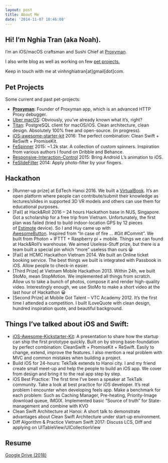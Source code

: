 ```yaml
---
layout: post
title: About Me
date: '2014-11-07 10:46:08'
---
```




## **Hi! I’m Nghia Tran (aka Noah).**

I’m an iOS/macOS craftsman and Sushi Chief at [Proxyman](https://proxyman.app).

I also write blog as well as working on few [pet projects.](https://github.com/NghiaTranUIT)

Keep in touch with me at vinhnghiatran[at]gmail[dot]com.


## Pet Projects

Some current and past pet-projects:

- **[Proxyman](https://proxyman.app)**: Founder of Proxyman app, which is an advanced HTTP Proxy debugger.
- [Uber macOS](http://uber.megaton.xyz): Obviously, you’ve already known what it’s, right?
- [Titan](https://github.com/NghiaTranUIT/Titan-Postgresql): PostgreSQL client for macOS/iOS. Clean architecture, clean design. Absolutely 100% free and open-source. (in progress).
- [iOS-awesome-starter-kit](https://github.com/NghiaTranUIT/iOS-Awesome-Starter-Kit) 2016: The perfect combination: Clean Swift + ReSwift + PromiseKit.
- [FeSpinner](https://github.com/NghiaTranUIT/FeSpinner) 2015: ~1.2k star. A collection of custom spinners. Inspiration from various authors I found on Dribble and Behance.
- <span class="repo js-repo" title="Responsive-Interaction-Control">[Responsive-Interaction-Control](https://github.com/NghiaTranUIT/Responsive-Interaction-Control) 2015: Bring Android L’s animation to iOS.</span>
- [FeSlideFilter](https://github.com/NghiaTranUIT/FeSlideFilter) 2014: Apply photo-filter by your fingers.


## Hackathon

- [Runner-up prize] at EdTech Hanoi 2016. We built a [VirtualBook](https://github.com/VirtualBook/VirtualBook). It’s an open platform where people can contribute/submit their knowledge as lectures/slides in supported 3D VR models and others can use them for educational purposes.
- [Fail] at Hack&Roll 2016 – 24 hours Hackathon base in NUS, Singapore. Got a scholarship for a free trip from Vietnam. Unfortunately, the first plan was failed (tried to build indoor-location GPS by 12 pieces of [Estimote](http://estimote.com) device). So I and Huy came up with [AwesomeButton](https://devpost.com/software/awesomebox). Inspired from “In case of fire … #Git #Commit”. We built from Photon + IFTTT + Raspberry pi + mobile. Things we can found at Hack&Roll’s warehouse. We aimed Useless-Stuff prize, but there is a team built a special pin which “more” useless than ours 😀
- [Fail] at HCMC Hackathon Vietnam 2014. We built an Online ticket booking service. The best things we built is integrated with Passbook in iOS. Allow people to check-in easier.
- [Third Prize] at Vietnam Mobile Hackathon 2013. Within 24h, we built StoMo, mean StopMotion. We implemented all things from scratch. Allow us to take a bunch of photos, compose it and render high-quality video. Interestingly enough, we use StoMo to make a short video at the last hour of Hackathon 😀
- [Second Prize] at Mobile Got Talent – VTC Academy 2012. It’s the first time I attended a competition. I built ILoveQuote with clean design, hundred inspiration quote, and beautiful background.


## Things I’ve talked about iOS and Swift:

- [iOS-Awesome-Kickstarter-Kit](https://github.com/NghiaTranUIT/iOS-Awesome-Starter-Kit): A presentation to share how the startup can ship the first prototype quickly. Built on by strong base-foundation by perfect combination: CleanSwift + PromiseKit + ReSwift. Easily to change, extend, improve the features. I also mention a real problem with MVC and common mistakes when building a project.
- Build iOS for 24-hours: TekTalk extends to Hanoi city. I and my friend create small meet-up and help the people to build an iOS app. We cover from design and bring it to the real app step by step.
- iOS Best Practice: The first time I’ve been a speaker at TekTalk community. Take a look at best practice for iOS developer. It’s real problem I encounter when developing feels app. Make a benchmark for each problem: Such as Caching Manager, Pre-heating, Priority-Image download queue, IMGIX. Implemented basic “Source of truth” for State-management and combine with KVO
- Clean Swift Architecture at Hanoi: A short talk to demonstrate advantages about Clean Swift Architecture under start-up environment.
- Diff Algorithm & Practice Vietnam Swift 2017: Discuss LCS, Diff and applying on UITableView/UICollectionView


## Resume

[Google Drive (2018)](https://docs.google.com/document/d/1y7gSiIO7IwgoRLdK-Y50kUAt8_b3TcDG5qTWhNnZihU/edit?usp=sharing)


